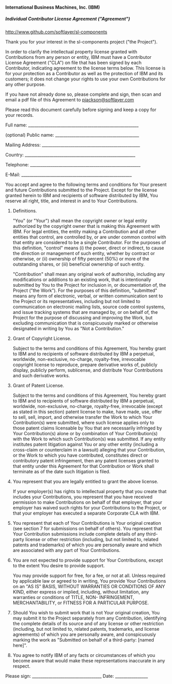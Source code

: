 #### International Business Machines, Inc. (IBM)
##### Individual Contributor License Agreement ("Agreement")

http://www.github.com/softlayer/sl-components

Thank you for your interest in the sl-components project ("the Project").

In order to clarify the intellectual property license granted with Contributions
from any person or entity, IBM must have a Contributor License Agreement ("CLA")
on file that has been signed by each Contributor, indicating agreement to the
license terms below. This license is for your protection as a Contributor as
well as the protection of IBM and its customers; it does not change your rights
to use your own Contributions for any other purpose.

If you have not already done so, please complete and sign, then scan and email a
pdf file of this Agreement to pjackson@softlayer.com

Please read this document carefully before signing and keep a copy for your
records.

  Full name: ______________________________________________________

  (optional) Public name: _________________________________________

  Mailing Address: ________________________________________________

  Country:   ______________________________________________________

  Telephone: ______________________________________________________

  E-Mail:    ______________________________________________________


You accept and agree to the following terms and conditions for Your present and
future Contributions submitted to the Project. Except for the license granted
herein to IBM and recipients of software distributed by IBM, You reserve all
right, title, and interest in and to Your Contributions.

1. Definitions.

   "You" (or "Your") shall mean the copyright owner or legal entity
   authorized by the copyright owner that is making this Agreement
   with IBM. For legal entities, the entity making a Contribution and
   all other entities that control, are controlled by, or are under
   common control with that entity are considered to be a single
   Contributor. For the purposes of this definition, "control" means
   (i) the power, direct or indirect, to cause the direction or
   management of such entity, whether by contract or otherwise,
   or (ii) ownership of fifty percent (50%) or more of the outstanding
   shares, or (iii) beneficial ownership of such entity.

   "Contribution" shall mean any original work of authorship,
   including any modifications or additions to an existing work, that
   is intentionally submitted by You to the Project for inclusion
   in, or documentation of, the Project (”the Work”). For the purposes
   of this definition, "submitted" means any form of electronic, verbal,
   or written communication sent to the Project or its representatives,
   including but not limited to communication on electronic mailing lists,
   source code control systems, and issue tracking systems that are
   managed by, or on behalf of, the Project for the purpose of discussing
   and improving the Work, but excluding communication that is conspicuously
   marked or otherwise designated in writing by You as "Not a Contribution."

2. Grant of Copyright License.

   Subject to the terms and conditions of this Agreement, You hereby grant
   to IBM and to recipients of software distributed by IBM a perpetual,
   worldwide, non-exclusive, no-charge, royalty-free, irrevocable copyright
   license to reproduce, prepare derivative works of, publicly display,
   publicly perform, sublicense, and distribute Your Contributions and
   such derivative works.

3. Grant of Patent License.

   Subject to the terms and conditions of this Agreement, You hereby grant
   to IBM and to recipients of software distributed by IBM a perpetual,
   worldwide, non-exclusive, no-charge, royalty-free, irrevocable (except
   as stated in this section) patent license to make, have made, use, offer
   to sell, sell, import, and otherwise transfer the Work to which Your
   Contribution(s) were submitted, where such license applies only to those
   patent claims licensable by You that are necessarily infringed by Your
   Contribution(s) alone or by combination of Your Contribution(s) with the
   Work to which such Contribution(s) was submitted. If any entity institutes
   patent litigation against You or any other entity (including a cross-claim
   or counterclaim in a lawsuit) alleging that your Contribution, or the Work
   to which you have contributed, constitutes direct or contributory patent
   infringement, then any patent licenses granted to that entity under this
   Agreement for that Contribution or Work shall terminate as of the date
   such litigation is filed.

4. You represent that you are legally entitled to grant the above
   license.

   If your employer(s) has rights to intellectual property
   that you create that includes your Contributions, you represent
   that you have received permission to make Contributions on behalf
   of that employer, that your employer has waived such rights for
   your Contributions to the Project, or that your employer has
   executed a separate Corporate CLA with IBM.

5. You represent that each of Your Contributions is Your original
   creation (see section 7 for submissions on behalf of others).  You
   represent that Your Contribution submissions include complete
   details of any third-party license or other restriction (including,
   but not limited to, related patents and trademarks) of which you
   are personally aware and which are associated with any part of Your
   Contributions.

6. You are not expected to provide support for Your Contributions,
   except to the extent You desire to provide support.

   You may provide support for free, for a fee, or not at all.
   Unless required by applicable law or agreed to in writing, You provide Your
   Contributions on an "AS IS" BASIS, WITHOUT WARRANTIES OR CONDITIONS
   OF ANY KIND, either express or implied, including, without
   limitation, any warranties or conditions of TITLE, NON-
   INFRINGEMENT, MERCHANTABILITY, or FITNESS FOR A PARTICULAR PURPOSE.

7. Should You wish to submit work that is not Your original creation,
   You may submit it to the Project separately from any
   Contribution, identifying the complete details of its source and of
   any license or other restriction (including, but not limited to,
   related patents, trademarks, and license agreements) of which you
   are personally aware, and conspicuously marking the work as
   "Submitted on behalf of a third-party: [named here]".

8. You agree to notify IBM of any facts or circumstances of
   which you become aware that would make these representations
   inaccurate in any respect.

Please sign: __________________________________ Date: ________________

